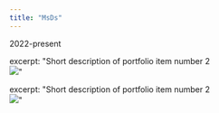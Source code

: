```yaml
---
title: "MsDs"
---
```

2022-present

excerpt: "Short description of portfolio item number 2 <br/><img src='/images/500x300.png'>"

excerpt: "Short description of portfolio item number 2 <br/><img src='/images/500x300.png'>"
